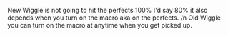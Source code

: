 New Wiggle is not going to hit the perfects 100% I'd say 80% it also depends when you turn on the macro aka on the perfects. /n
Old Wiggle you can turn on the macro at anytime when you get picked up.
